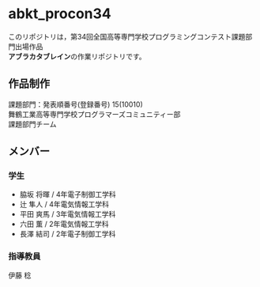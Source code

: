 # abkt_procon34
このリポジトリは，第34回全国高等専門学校プログラミングコンテスト課題部門出場作品  
**アブラカタブレイン**の作業リポジトリです。  
## 作品制作  
課題部門：発表順番号(登録番号) 15(10010)  
舞鶴工業高等専門学校プログラマーズコミュニティー部  
課題部門チーム
## メンバー
### 学生
* 脇坂 将暉 / 4年電子制御工学科  
* 辻 隼人 / 4年電気情報工学科  
* 平田 爽馬 / 3年電気情報工学科  
* 六田 薫 / 2年電気情報工学科  
* 長澤 結司 / 2年電子制御工学科  
### 指導教員
伊藤 稔